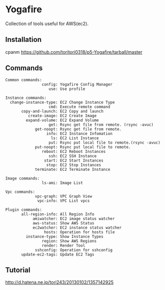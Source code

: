 # Yogafire
Collection of tools useful for AWS(ec2).

## Installation

cpanm https://github.com/toritori0318/p5-Yogafire/tarball/master

## Commands

    Common commands:
                    config: Yogafire Config Manager
                       use: Use profile

    Instance commands:
      change-instance-type: EC2 Change Instance Type
                       cmd: Execute remote command
           copy-and-launch: EC2 Copy and launch
              create-image: EC2 Create Image
             expand-volume: EC2 Expand Volume
                       get: Rsync get file from remote. (rsync -avuc)
                 get-noopt: Rsync get file from remote.
                      info: EC2 Instance Infomation
                        ls: EC2 List Instance
                       put: Rsync put local file to remote.(rsync -avuc)
                 put-noopt: Rsync put local file to remote.
                    reboot: EC2 Reboot Instances
                       ssh: EC2 SSH Instance
                     start: EC2 Start Instances
                      stop: EC2 Stop Instances
                 terminate: EC2 Terminate Instance

    Image commands:
                    ls-ami: Image List

    Vpc commands:
                 vpc-graph: VPC Graph View
                  vpc-info: VPC List vpcs

    Plugin commands:
           all-region-info: All Region Info
                amiwatcher: EC2 image status watcher
                aws-status: Show AWS Status
                ec2watcher: EC2 instance status watcher
                     hosts: Operation for hosts file
             instance-type: Show Instance Types
                    region: Show AWS Regions
                    render: Render Tool
                 sshconfig: Operation for sshconfig
           update-ec2-tags: Update EC2 Tags

## Tutorial

http://d.hatena.ne.jp/tori243/20130102/1357142925

